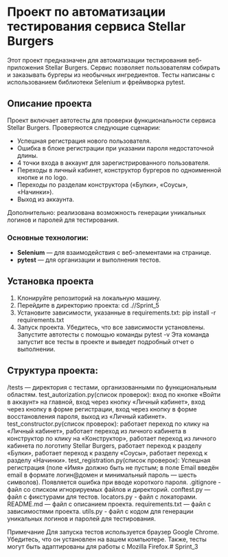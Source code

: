 # Проект по автоматизации тестирования сервиса Stellar Burgers

Этот проект предназначен для автоматизации тестирования веб-приложения Stellar Burgers. 
Сервис позволяет пользователям собирать и заказывать бургеры из необычных ингредиентов. 
Тесты написаны с использованием библиотеки Selenium и фреймворка pytest.

## Описание проекта

Проект включает автотесты для проверки функциональности сервиса Stellar Burgers. Проверяются следующие сценарии:
- Успешная регистрация нового пользователя.
- Ошибка в блоке регистрации при указании пароля недостаточной длины.
- 4 точки входа в аккаунт для зарегистрированного пользователя.
- Переходы в личный кабинет, конструктор бургеров по одноименной кнопке и по logo.
- Переходы по разделам конструктора («Булки», «Соусы», «Начинки»).
- Выход из аккаунта.

Дополнительно: реализована возможность генерации уникальных логинов и паролей для тестирования.

### Основные технологии:
- **Selenium** — для взаимодействия с веб-элементами на странице.
- **pytest** — для организации и выполнения тестов.

## Установка проекта

1. Клонируйте репозиторий на локальную машину.
2. Перейдите в директорию проекта:
cd .//Sprint_5
3. Установите зависимости, указанные в requirements.txt:
pip install -r requirements.txt
4. Запуск проекта.
Убедитесь, что все зависимости установлены.
Запустите автотесты с помощью команды pytest -v
Эта команда запустит все тесты в проекте и выведет подробный отчет о выполнении.

## Структура проекта:
/tests — директория с тестами, организованными по функциональным областям.
    test_autorization.py(список проверок):
        вход по кнопке «Войти в аккаунт» на главной,
        вход через кнопку «Личный кабинет»,
        вход через кнопку в форме регистрации,
        вход через кнопку в форме восстановления пароля,
        выход из «Личный кабинет».
    test_constructor.py(список проверок):
        работает переход по клику на «Личный кабинет»,
        работает переход из личного кабинета в конструктор по клику на «Конструктор»,
        работает переход из личного кабинета по логотипу Stellar Burgers,
        работает переход к разделу «Булки»,
        работает переход к разделу «Соусы»,
        работает переход к разделу «Начинки».
    test_registration.py(список проверок):
        Успешная регистрация (поле «Имя» должно быть не пустым; в поле Email введён email
        в формате логин@домен и минимальный пароль — шесть символов).
        Появляется ошибка при вводе короткого пароля.
.gitignore - файл со списком игнорируемых файлов и директорий.
conftest.py — файл с фикстурами для тестов.
locators.py - файл с локаторами.
README.md — файл с описанием проекта.
requirements.txt — файл с зависимостями проекта.
utils.py - файл с кодом для генерации уникальных логинов и паролей для тестирования.

Примечание
Для запуска тестов используется браузер Google Chrome. Убедитесь, что он установлен на вашем компьютере.
Также, тесты могут быть адаптированы для работы с Mozilla Firefox.#   S p r i n t _ 3  
 